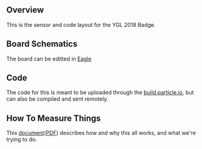 ## Overview

This is the sensor and code layout for the YGL 2018 Badge. 

## Board Schematics

The board can be editted in [Eagle](https://www.autodesk.com/products/eagle/free-download) 

## Code

The code for this is meant to be uploaded through the [build.particle.io](https://build.particle.io), but can also be compiled and sent remotely.

## How To Measure Things
This [document](https://docs.google.com/document/d/e/2PACX-1vTs8eymRHai5XaTd2wvhhjKwmNey0X5QBFbXBKoaI53rYneKwUvtwl-gOKRnENuz1WqiknrLIXWhSsD/pub)([PDF](https://docs.google.com/document/d/11KgSaUlBZMfQc9rQ66gh0Wr3Of6fnvB99Y8Q6VOIqZM/export?format=pdf)) describes how and why this all works, and what we're trying to do.
